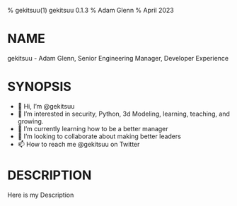 % gekitsuu(1) gekitsuu 0.1.3
% Adam Glenn
% April 2023

# NAME
gekitsuu - Adam Glenn, Senior Engineering Manager, Developer Experience

# SYNOPSIS
- 👋 Hi, I’m @gekitsuu
- 👀 I’m interested in security, Python, 3d Modeling, learning, teaching, and growing. 
- 🌱 I’m currently learning how to be a better manager
- 💞️ I’m looking to collaborate about making better leaders
- 📫 How to reach me @gekitsuu on Twitter

# DESCRIPTION
Here is my Description